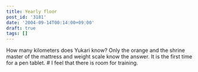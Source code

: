```yaml
---
title: Yearly floor
post_id: '3181'
date: '2004-09-14T00:14:00+09:00'
draft: true
tags: []
---
```


How many kilometers does Yukari know? Only the orange and the shrine master of the mattress and weight scale know the answer. It is the first time for a pen tablet. # I feel that there is room for training.
